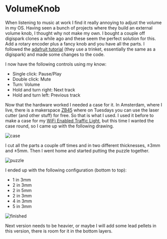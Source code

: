 # VolumeKnob #

When listening to music at work I find it really annoying to adjust the volume in my OS. Having seen a bunch of projects where they build an external volume knob, I thought why not make my own. I bought a couple off digispark clones a while ago and these seem the perfect solution for this. Add a rotary encoder plus a fancy knob and you have all the parts. I followed the [adafruit tutorial](https://learn.adafruit.com/trinket-usb-volume-knob) (they use a trinket, essentially the same as a digispark) and made some changes to the code. 

I now have the following controls using my know:
* Single click: Pause/Play
* Double click: Mute
* Turn: Volume
* Hold and turn right: Next track
* Hold and turn left: Previous track

Now that the hardware worked I needed a case for it. In Amsterdam, where I live, there is a makerspace [ZB45](https://zb45.nl/) where on Tuesdays you can use the laser cutter (and other stuff) for free. So that is what I used. I used it before to make a case for my [WiFi Enabled Traffic Light](https://zb45.nl/node/128), but this time I wanted the case round, so I came up with the following drawing.

![case](https://raw.githubusercontent.com/marius1/VolumeKnob/master/case.png)

I cut all the parts a couple off times and in two different thicknesses, ±3mm and ±5mm. Then I went home and started putting the puzzle together. 

![puzzle](https://raw.githubusercontent.com/marius1/VolumeKnob/master/puzzel.jpg)

I ended up with the following configuration (bottom to top):
* 1 in 3mm
* 2 in 3mm
* 2 in 5mm
* 2 in 3mm
* 4 in 3mm
* 5 in 3mm

![finished](https://raw.githubusercontent.com/marius1/VolumeKnob/master/finished.jpg)

Next version needs to be heavier, or maybe I will add some lead pellets in this version, there is room for it in the bottom layers.